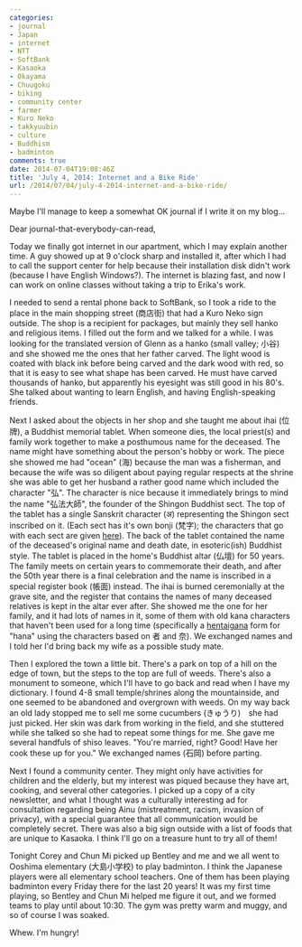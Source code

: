 ```yaml
---
categories:
- journal
- Japan
- internet
- NTT
- SoftBank
- Kasaoka
- Okayama
- Chuugoku
- biking
- community center
- farmer
- Kuro Neko
- takkyuubin
- culture
- Buddhism
- badminton
comments: true
date: 2014-07-04T19:08:46Z
title: 'July 4, 2014: Internet and a Bike Ride'
url: /2014/07/04/july-4-2014-internet-and-a-bike-ride/
---
```


Maybe I'll manage to keep a somewhat OK journal if I write it on my blog...

Dear journal-that-everybody-can-read,

Today we finally got internet in our apartment, which I may explain another time. A guy showed up at 9 o'clock sharp and installed it, after which I had to call the support center for help because their installation disk didn't work (because I have English Windows?). The internet is blazing fast, and now I can work on online classes without taking a trip to Erika's work.

I needed to send a rental phone back to SoftBank, so I took a ride to the place in the main shopping street (商店街) that had a Kuro Neko sign outside. The shop is a recipient for packages, but mainly they sell hanko and religious items. I filled out the form and we talked for a while. I was looking for the translated version of Glenn as a hanko (small valley; 小谷) and she showed me the ones that her father carved. The light wood is coated with black ink before being carved and the dark wood with red, so that it is easy to see what shape has been carved. He must have carved thousands of hanko, but apparently his eyesight was still good in his 80's. She talked about wanting to learn English, and having English-speaking friends.

Next I asked about the objects in her shop and she taught me about ihai (位牌), a Buddhist memorial tablet. When someone dies, the local priest(s) and family work together to make a posthumous name for the deceased. The name might have something about the person's hobby or work. The piece she showed me had "ocean" (海) because the man was a fisherman, and because the wife was so diligent about paying regular respects at the shrine she was able to get her husband a rather good name which included the character "弘". The character is nice because it immediately brings to mind the name "弘法大師", the founder of the Shingon Buddhist sect. The top of the tablet has a single Sanskrit character (अ) representing the Shingon sect inscribed on it. (Each sect has it's own bonji (梵字); the characters that go with each sect are given [here](http://www.goihai.com/?mode=f7)). The back of the tablet contained the name of the deceased's original name and death date, in esoteric(ish) Buddhist style. The tablet is placed in the home's Buddhist altar (仏壇) for 50 years. The family meets on certain years to commemorate their death, and after the 50th year there is a final celebration and the name is inscribed in a special register book (帳面) instead. The ihai is burned ceremonially at the grave site, and the register that contains the names of many deceased relatives is kept in the altar ever after. She showed me the one for her family, and it had lots of names in it, some of them with old kana characters that haven't been used for a long time (specifically a [hentaigana](https://en.wikipedia.org/wiki/Hentaigana) form for "hana" using the characters based on 者 and 奈). We exchanged names and I told her I'd bring back my wife as a possible study mate.

Then I explored the town a little bit. There's a park on top of a hill on the edge of town, but the steps to the top are full of weeds. There's also a monument to someone, which I'll have to go back and read when I have my dictionary. I found 4-8 small temple/shrines along the mountainside, and one seemed to be abandoned and overgrown with weeds. On my way back an old lady stopped me to sell me some cucumbers (きゅうり)　she had just picked. Her skin was dark from working in the field, and she stuttered while she talked so she had to repeat some things for me. She gave me several handfuls of shiso leaves. "You're married, right? Good! Have her cook these up for you." We exchanged names (石岡) before parting.

Next I found a community center. They might only have activities for children and the elderly, but my interest was piqued because they have art, cooking, and several other categories. I picked up a copy of a city newsletter, and what I thought was a culturally interesting ad for consultation regarding being Ainu (mistreatment, racism, invasion of privacy), with a special guarantee that all communication would be completely secret. There was also a big sign outside with a list of foods that are unique to Kasaoka. I think I'll go on a treasure hunt to try all of them!

Tonight Corey and Chun Mi picked up Bentley and me and we all went to Ooshima elementary (大島小学校) to play badminton. I think the Japanese players were all elementary school teachers. One of them has been playing badminton every Friday there for the last 20 years! It was my first time playing, so Bentley and Chun Mi helped me figure it out, and we formed teams to play until about 10:30. The gym was pretty warm and muggy, and so of course I was soaked.

Whew. I'm hungry!

